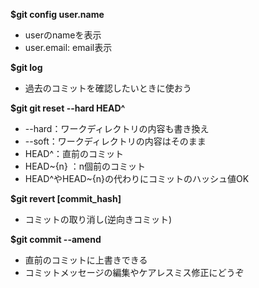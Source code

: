 **$git config user.name**  
 - userのnameを表示
 - user.email: email表示

**$git log**  
 -  過去のコミットを確認したいときに使おう

**$git git reset --hard HEAD^**  
 - --hard：ワークディレクトリの内容も書き換え
 - --soft：ワークディレクトリの内容はそのまま
 - HEAD^：直前のコミット
 - HEAD~{n} ：n個前のコミット
 - HEAD^やHEAD~{n}の代わりにコミットのハッシュ値OK
 
**$git revert \[commit_hash]**  
 - コミットの取り消し(逆向きコミット)
 
**$git commit --amend**
 - 直前のコミットに上書きできる
 - コミットメッセージの編集やケアレスミス修正にどうぞ
